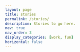 ```yaml
---
layout: page
title: stories
permalink: /stories/
description: Stories to go here.
nav: true
nav_order: 3
display_categories: [work, fun]
horizontal: false
---
```

